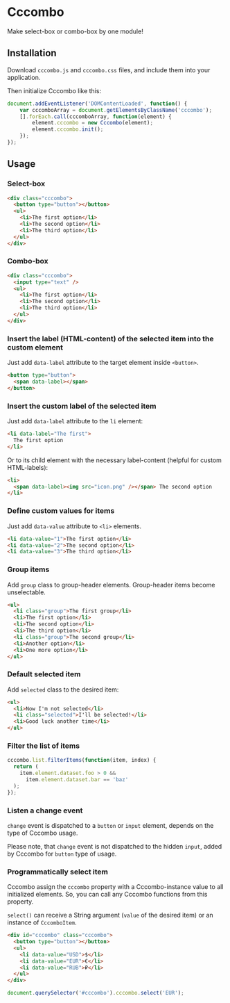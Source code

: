 # Cccombo

Make select-box or combo-box by one module!

## Installation

Download `cccombo.js` and `cccombo.css` files,
and include them into your application.

Then initialize Cccombo like this:

```javascript
document.addEventListener('DOMContentLoaded', function() {
	var cccomboArray = document.getElementsByClassName('cccombo');
	[].forEach.call(cccomboArray, function(element) {
		element.cccombo = new Cccombo(element);
		element.cccombo.init();
	});
});
```

## Usage

### Select-box

```html
<div class="cccombo">
  <button type="button"></button>
  <ul>
    <li>The first option</li>
    <li>The second option</li>
    <li>The third option</li>
  </ul>
</div>
```

### Combo-box

```html
<div class="cccombo">
  <input type="text" />
  <ul>
    <li>The first option</li>
    <li>The second option</li>
    <li>The third option</li>
  </ul>
</div>
```

### Insert the label (HTML-content) of the selected item into the custom element

Just add `data-label` attribute to the target element inside `<button>`.

```html
<button type="button">
  <span data-label></span>
</button>
```

### Insert the custom label of the selected item

Just add `data-label` attribute to the `li` element:

```html
<li data-label="The first">
  The first option
</li>
```

Or to its child element with the necessary label-content
(helpful for custom HTML-labels):

```html
<li>
  <span data-label><img src="icon.png" /></span> The second option
</li>
```

### Define custom values for items

Just add `data-value` attribute to `<li>` elements.

```html
<li data-value="1">The first option</li>
<li data-value="2">The second option</li>
<li data-value="3">The third option</li>
```

### Group items

Add `group` class to group-header elements.
Group-header items become unselectable.

```html
<ul>
  <li class="group">The first group</li>
  <li>The first option</li>
  <li>The second option</li>
  <li>The third option</li>
  <li class="group">The second group</li>
  <li>Another option</li>
  <li>One more option</li>
</ul>
```

### Default selected item

Add `selected` class to the desired item:

```html
<ul>
  <li>Now I'm not selected</li>
  <li class="selected">I'll be selected!</li>
  <li>Good luck another time</li>
</ul>
```

### Filter the list of items

```javascript
cccombo.list.filterItems(function(item, index) {
  return (
    item.element.dataset.foo > 0 &&
      item.element.dataset.bar == 'baz'
  );
});
```

### Listen a change event

`change` event is dispatched to a `button` or `input` element,
depends on the type of Cccombo usage.

Please note, that `change` event is not dispatched to the hidden `input`,
added by Cccombo for `button` type of usage.

### Programmatically select item

Cccombo assign the `cccombo` property with a Cccombo-instance value
to all initialized elements. So, you can call any Cccombo functions from
this property.

`select()` can receive a String argument (`value` of the desired item)
or an instance of `CccomboItem`.

```html
<div id="cccombo" class="cccombo">
  <button type="button"></button>
  <ul>
    <li data-value="USD">$</li>
    <li data-value="EUR">€</li>
    <li data-value="RUB">₽</li>
  </ul>
</div>
```

```javascript
document.querySelector('#cccombo').cccombo.select('EUR');
```
